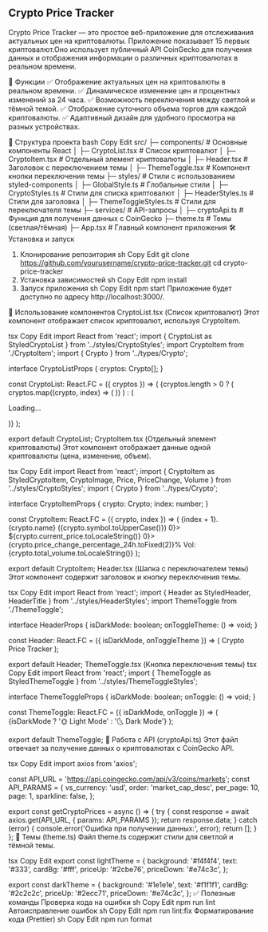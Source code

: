 ## Crypto Price Tracker

Crypto Price Tracker — это простое веб-приложение для отслеживания актуальных цен на криптовалюты. Приложение показывает 15 первых криптовалют.Оно использует публичный API CoinGecko для получения данных и отображения информации о различных криптовалютах в реальном времени.

🔹 Функции
✅ Отображение актуальных цен на криптовалюты в реальном времени.
✅ Динамическое изменение цен и процентных изменений за 24 часа.
✅ Возможность переключения между светлой и тёмной темой.
✅ Отображение суточного объема торгов для каждой криптовалюты.
✅ Адаптивный дизайн для удобного просмотра на разных устройствах.

📂 Структура проекта
bash
Copy
Edit
src/
├─ components/         # Основные компоненты React
│    ├─ CryptoList.tsx      # Список криптовалют
│    ├─ CryptoItem.tsx      # Отдельный элемент криптовалюты
│    ├─ Header.tsx          # Заголовок с переключением темы
│    ├─ ThemeToggle.tsx     # Компонент кнопки переключения темы
├─ styles/            # Стили с использованием styled-components
│    ├─ GlobalStyle.ts       # Глобальные стили
│    ├─ CryptoStyles.ts      # Стили для списка криптовалют
│    ├─ HeaderStyles.ts      # Стили для заголовка
│    ├─ ThemeToggleStyles.ts # Стили для переключателя темы
├─ services/          # API-запросы
│    ├─ cryptoApi.ts        # Функция для получения данных с CoinGecko
├─ theme.ts           # Темы (светлая/тёмная)
├─ App.tsx            # Главный компонент приложения
🛠️ Установка и запуск
1. Клонирование репозитория
sh
Copy
Edit
git clone https://github.com/yourusername/crypto-price-tracker.git
cd crypto-price-tracker
2. Установка зависимостей
sh
Copy
Edit
npm install
3. Запуск приложения
sh
Copy
Edit
npm start
Приложение будет доступно по адресу http://localhost:3000/.

📌 Использование компонентов
CryptoList.tsx (Список криптовалют)
Этот компонент отображает список криптовалют, используя CryptoItem.

tsx
Copy
Edit
import React from 'react';
import { CryptoList as StyledCryptoList } from '../styles/CryptoStyles';
import CryptoItem from './CryptoItem';
import { Crypto } from '../types/Crypto';

interface CryptoListProps {
  cryptos: Crypto[];
}

const CryptoList: React.FC<CryptoListProps> = ({ cryptos }) => (
  <StyledCryptoList>
    {cryptos.length > 0 ? (
      cryptos.map((crypto, index) => (
        <CryptoItem key={crypto.id} crypto={crypto} index={index} />
      ))
    ) : (
      <p>Loading...</p>
    )}
  </StyledCryptoList>
);

export default CryptoList;
CryptoItem.tsx (Отдельный элемент криптовалюты)
Этот компонент отображает данные одной криптовалюты (цена, изменение, объем).

tsx
Copy
Edit
import React from 'react';
import {
  CryptoItem as StyledCryptoItem,
  CryptoImage,
  Price,
  PriceChange,
  Volume
} from '../styles/CryptoStyles';
import { Crypto } from '../types/Crypto';

interface CryptoItemProps {
  crypto: Crypto;
  index: number;
}

const CryptoItem: React.FC<CryptoItemProps> = ({ crypto, index }) => (
  <StyledCryptoItem>
    <span>{index + 1}.</span>
    <CryptoImage src={crypto.image} alt={crypto.name} />
    <span>
      {crypto.name} ({crypto.symbol.toUpperCase()})
    </span>
    <Price isPositive={crypto.price_change_percentage_24h > 0}>
      ${crypto.current_price.toLocaleString()}
    </Price>
    <PriceChange isPositive={crypto.price_change_percentage_24h > 0}>
      {crypto.price_change_percentage_24h.toFixed(2)}%
    </PriceChange>
    <Volume>
      Vol: {crypto.total_volume.toLocaleString()}
    </Volume>
  </StyledCryptoItem>
);

export default CryptoItem;
Header.tsx (Шапка с переключателем темы)
Этот компонент содержит заголовок и кнопку переключения темы.

tsx
Copy
Edit
import React from 'react';
import { Header as StyledHeader, HeaderTitle } from '../styles/HeaderStyles';
import ThemeToggle from './ThemeToggle';

interface HeaderProps {
  isDarkMode: boolean;
  onToggleTheme: () => void;
}

const Header: React.FC<HeaderProps> = ({ isDarkMode, onToggleTheme }) => (
  <StyledHeader>
    <HeaderTitle>Crypto Price Tracker</HeaderTitle>
    <ThemeToggle isDarkMode={isDarkMode} onToggle={onToggleTheme} />
  </StyledHeader>
);

export default Header;
ThemeToggle.tsx (Кнопка переключения темы)
tsx
Copy
Edit
import React from 'react';
import { ThemeToggle as StyledThemeToggle } from '../styles/ThemeToggleStyles';

interface ThemeToggleProps {
  isDarkMode: boolean;
  onToggle: () => void;
}

const ThemeToggle: React.FC<ThemeToggleProps> = ({ isDarkMode, onToggle }) => (
  <StyledThemeToggle onClick={onToggle}>
    {isDarkMode ? '🌞 Light Mode' : '🌜 Dark Mode'}
  </StyledThemeToggle>
);

export default ThemeToggle;
📌 Работа с API (cryptoApi.ts)
Этот файл отвечает за получение данных о криптовалютах с CoinGecko API.

tsx
Copy
Edit
import axios from 'axios';

const API_URL = 'https://api.coingecko.com/api/v3/coins/markets';
const API_PARAMS = {
  vs_currency: 'usd',
  order: 'market_cap_desc',
  per_page: 10,
  page: 1,
  sparkline: false,
};

export const getCryptoPrices = async () => {
  try {
    const response = await axios.get(API_URL, { params: API_PARAMS });
    return response.data;
  } catch (error) {
    console.error('Ошибка при получении данных:', error);
    return [];
  }
};
🎨 Темы (theme.ts)
Файл theme.ts содержит стили для светлой и тёмной темы.

tsx
Copy
Edit
export const lightTheme = {
  background: '#f4f4f4',
  text: '#333',
  cardBg: '#fff',
  priceUp: '#2cbe76',
  priceDown: '#e74c3c',
};

export const darkTheme = {
  background: '#1e1e1e',
  text: '#f1f1f1',
  cardBg: '#2c2c2c',
  priceUp: '#2ecc71',
  priceDown: '#e74c3c',
};
✅ Полезные команды
Проверка кода на ошибки
sh
Copy
Edit
npm run lint
Автоисправление ошибок
sh
Copy
Edit
npm run lint:fix
Форматирование кода (Prettier)
sh
Copy
Edit
npm run format